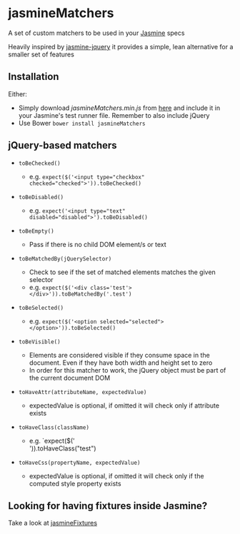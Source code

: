 # jasmineMatchers

A set of custom matchers to be used in your [Jasmine](http://jasmine.github.io/) specs

Heavily inspired by [jasmine-jquery](https://github.com/velesin/jasmine-jquery) it provides a simple, lean alternative for a smaller set of features

## Installation

Either:

- Simply download _jasmineMatchers.min.js_ from [here](https://raw.github.com/MassimoFoti/jasmineMatchers/master/dist/jasmineMatchers.min.js) and include it in your Jasmine's test runner file. Remember to also include jQuery
- Use Bower ```bower install jasmineMatchers```

## jQuery-based matchers

- `toBeChecked()`
  - e.g. `expect($('<input type="checkbox" checked="checked">')).toBeChecked()`

- `toBeDisabled()`
  - e.g. `expect('<input type="text" disabled="disabled">').toBeDisabled()`

- `toBeEmpty()`
  - Pass if there is no child DOM element/s or text

- `toBeMatchedBy(jQuerySelector)`
  - Check to see if the set of matched elements matches the given selector
  - e.g.  `expect($('<div class='test'></div>')).toBeMatchedBy('.test')`

- `toBeSelected()`
  - e.g. `expect($('<option selected="selected"></option>')).toBeSelected()`

- `toBeVisible()`
  - Elements are considered visible if they consume space in the document. Even if they have both width and height set to zero
  - In order for this matcher to work, the jQuery object must be part of the current document DOM

- `toHaveAttr(attributeName, expectedValue)`
  - expectedValue is optional, if omitted it will check only if attribute exists

- `toHaveClass(className)`
  - e.g. `expect($('<div class="test"></div>')).toHaveClass("test")
  
- `toHaveCss(propertyName, expectedValue)`
  - expectedValue is optional, if omitted it will check only if the computed style property exists

## Looking for having fixtures inside Jasmine?

Take a look at [jasmineFixtures](https://github.com/MassimoFoti/jasmineFixtures````)